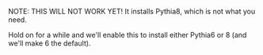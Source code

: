 NOTE: THIS WILL NOT WORK YET! It installs Pythia8, which is not what you need.

Hold on for a while and we'll enable this to install either Pythia6 or 8 (and 
we'll make 6 the default).

